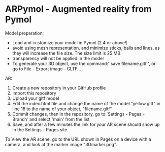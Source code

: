 # ARPymol - Augmented reality from Pymol

Model preparation:
  - Load and customize your model in Pymol (2.4 or above!)
  - avoid using mesh representation, and minimize sticks, balls and lines, as they will increase the file size. The size limit is 25 MB.
  - transparency will not be applied in the model
  - To generate your 3D object, use the command:' save filename.gltf ', or go to File - Export image - GLTF...
 
AR:
  1. Create a new repository in your GitHub profile
  2. Import this repository
  3. Upload your gltf model
  4. Edit the index.html file and change the name of the model "yellow.gltf" in line 18 to the name of your object, "filename.gltf"
  5. Commit changes, then in the repository, go to 'Settings - Pages - Branch' and select 'main' from the list
  6. Save, and after a few minutes the link for your AR scene should show up in the Settings - Pages site.

To View the AR scene, go to the URL shown in Pages on a device with a camera, and look at the marker image "3Dmarker.png".
